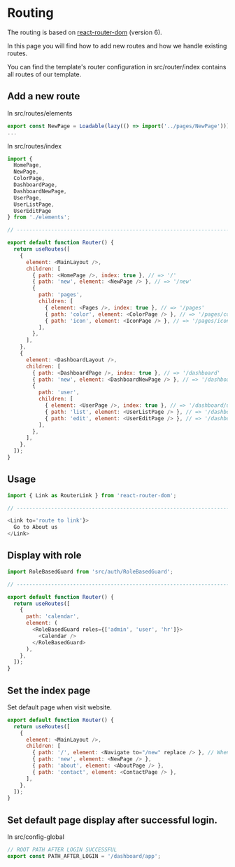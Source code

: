 # Routing

The routing is based on [react-router-dom](https://reactrouter.com/en/main) (version 6).

In this page you will find how to add new routes and how we handle existing routes.

You can find the template's router configuration in src/router/index contains all routes of our template.


## Add a new route

In src/routes/elements

```js
export const NewPage = Loadable(lazy(() => import('../pages/NewPage')));
...
```


In src/routes/index

```js
import {
  HomePage,
  NewPage,
  ColorPage,
  DashboardPage,
  DashboardNewPage,
  UserPage,
  UserListPage,
  UserEditPage
} from './elements';

// ----------------------------------------------------------------------

export default function Router() {
  return useRoutes([
    {
      element: <MainLayout />,
      children: [
        { path: <HomePage />, index: true }, // => '/'
        { path: 'new', element: <NewPage /> }, // => '/new'
        {
          path: 'pages',
          children: [
            { element: <Pages />, index: true }, // => '/pages'
            { path: 'color', element: <ColorPage /> }, // => '/pages/color'
            { path: 'icon', element: <IconPage /> }, // => '/pages/icon'
          ],
        },
      ],
    },
    {
      element: <DashboardLayout />,
      children: [
        { path: <DashboardPage />, index: true }, // => '/dashboard'
        { path: 'new', element: <DashboardNewPage /> }, // => '/dashboard/new'
        {
          path: 'user',
          children: [
            { element: <UserPage />, index: true }, // => '/dashboard/user'
            { path: 'list', element: <UserListPage /> }, // => '/dashboard/user/list'
            { path: 'edit', element: <UserEditPage /> }, // => '/dashboard/user/edit'
          ],
        },
      ],
    },
  ]);
}
```

## Usage

```js
import { Link as RouterLink } from 'react-router-dom';

// ----------------------------------------------------------------------

<Link to='route to link'}>
  Go to About us
</Link>
```

## Display with role

```js
import RoleBasedGuard from 'src/auth/RoleBasedGuard';

// ----------------------------------------------------------------------

export default function Router() {
  return useRoutes([
    {
      path: 'calendar',
      element: (
        <RoleBasedGuard roles={['admin', 'user', 'hr']}>
          <Calendar />
        </RoleBasedGuard>
      ),
    },
  ]);
}
```

## Set the index page

Set default page when visit website.

```js
export default function Router() {
  return useRoutes([
    {
      element: <MainLayout />,
      children: [
        { path: '/', element: <Navigate to="/new" replace /> }, // When path === '/' redirect to '/new'
        { path: 'new', element: <NewPage /> },
        { path: 'about', element: <AboutPage /> },
        { path: 'contact', element: <ContactPage /> },
      ],
    },
  ]);
}
```

## Set default page display after successful login.

In src/config-global

```js
// ROOT PATH AFTER LOGIN SUCCESSFUL
export const PATH_AFTER_LOGIN = '/dashboard/app';
```